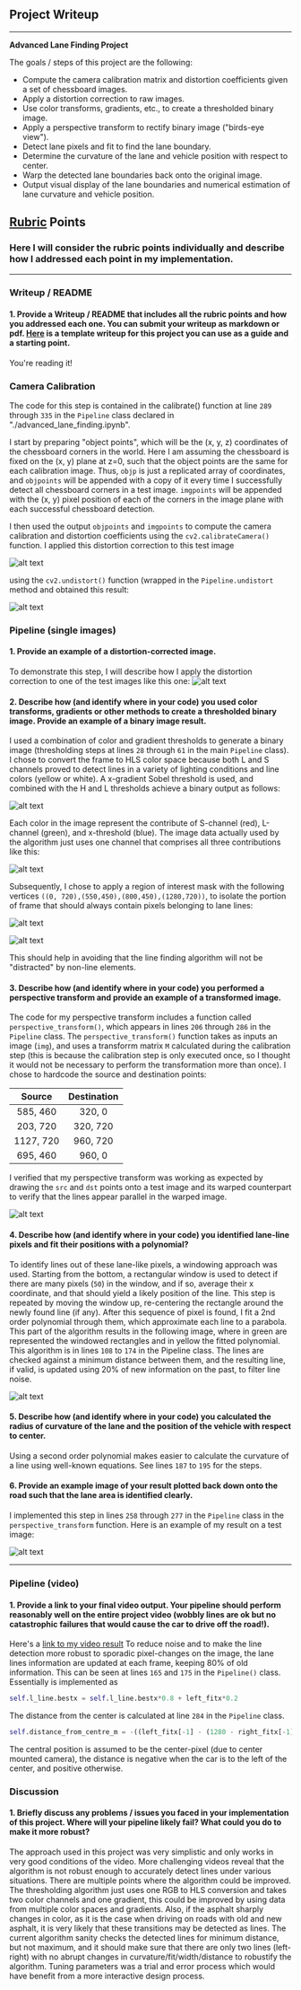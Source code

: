 ## Project Writeup


---

**Advanced Lane Finding Project**

The goals / steps of this project are the following:

* Compute the camera calibration matrix and distortion coefficients given a set of chessboard images.
* Apply a distortion correction to raw images.
* Use color transforms, gradients, etc., to create a thresholded binary image.
* Apply a perspective transform to rectify binary image ("birds-eye view").
* Detect lane pixels and fit to find the lane boundary.
* Determine the curvature of the lane and vehicle position with respect to center.
* Warp the detected lane boundaries back onto the original image.
* Output visual display of the lane boundaries and numerical estimation of lane curvature and vehicle position.

[//]: # (Image References)
[chessboard_distorted]: ./distorted_chessboard.jpg "Distorted chessboard"
[chessboard_undistorted]: ./undistorted_chessboard.png "Undistorted chessboard"
[distorted]: ./distorted.png "Distorted scene"
[undistorted]: ./undistorted.png "Undistorted scene"

[binary]: ./binary.png "Binary"
[color_binary]: ./color_binary.png "Color binary"
[binary_warped]: ./binary_warped.png "Warp Example"
[masked_binary_region]: ./masked_binary_region.png "Masked binary"
[binary_region_with_mask]: ./binary_region_with_mask.png "Binary with mask"
[with_lines]: ./with_lines.png "lines"
[rect_w_lines]: ./rect_w_lines.png "rect and lines"
[rect_and_lines]: ./rect_and_lines.png "rect and lines"
[final]: ./final.png "Final"
[video1]: ./project_video_result.mp4 "Video"

## [Rubric](https://review.udacity.com/#!/rubrics/571/view) Points

### Here I will consider the rubric points individually and describe how I addressed each point in my implementation.  

---

### Writeup / README

#### 1. Provide a Writeup / README that includes all the rubric points and how you addressed each one.  You can submit your writeup as markdown or pdf.  [Here](https://github.com/udacity/CarND-Advanced-Lane-Lines/blob/master/writeup_template.md) is a template writeup for this project you can use as a guide and a starting point.  

You're reading it!

### Camera Calibration


The code for this step is contained in the calibrate() function at line `289` through `335` in the `Pipeline` class declared in  "./advanced_lane_finding.ipynb".  

I start by preparing "object points", which will be the (x, y, z) coordinates of the chessboard corners in the world. Here I am assuming the chessboard is fixed on the (x, y) plane at z=0, such that the object points are the same for each calibration image.  Thus, `objp` is just a replicated array of coordinates, and `objpoints` will be appended with a copy of it every time I successfully detect all chessboard corners in a test image.  `imgpoints` will be appended with the (x, y) pixel position of each of the corners in the image plane with each successful chessboard detection.  

I then used the output `objpoints` and `imgpoints` to compute the camera calibration and distortion coefficients using the `cv2.calibrateCamera()` function.  I applied this distortion correction to this test image

![alt text][chessboard_distorted]

 using the `cv2.undistort()` function (wrapped in the `Pipeline.undistort` method and obtained this result: 

![alt text][chessboard_undistorted]

### Pipeline (single images)

#### 1. Provide an example of a distortion-corrected image.

To demonstrate this step, I will describe how I apply the distortion correction to one of the test images like this one:
![alt text][distorted]

#### 2. Describe how (and identify where in your code) you used color transforms, gradients or other methods to create a thresholded binary image.  Provide an example of a binary image result.

I used a combination of color and gradient thresholds to generate a binary image (thresholding steps at lines `28` through `61` in the main `Pipeline` class). I chose to convert the frame to HLS color space because both L and S channels proved to detect lines in a variety of lighting conditions and line colors (yellow or white). A x-gradient Sobel threshold is used, and combined with the H and L thresholds achieve a binary output as follows:

![alt text][color_binary]

Each color in the image represent the contribute of S-channel (red), L-channel (green), and x-threshold (blue). The image data actually used by the algorithm just uses one channel that comprises all three contributions like this:

![alt text][binary]

Subsequently, I chose to apply a region of interest mask with the following vertices `((0, 720),(550,450),(800,450),(1280,720))`, to isolate the portion of frame that should always contain pixels belonging to lane lines:

![alt text][binary_region_with_mask]

![alt text][masked_binary_region]

This should help in avoiding that the line finding algorithm will not be "distracted" by non-line elements.

#### 3. Describe how (and identify where in your code) you performed a perspective transform and provide an example of a transformed image.

The code for my perspective transform includes a function called `perspective_transform()`, which appears in lines `206` through `286` in the `Pipeline` class. The `perspective_transform()` function takes as inputs an image (`img`), and uses a transforrm matrix `M` calculated during the calibration step (this is because the calibration step is only executed once, so I thought it would not be necessary to perform the transformation more than once).  I chose to hardcode the source and destination points:

| Source        | Destination   | 
|:-------------:|:-------------:| 
| 585, 460      | 320, 0        | 
| 203, 720      | 320, 720      |
| 1127, 720     | 960, 720      |
| 695, 460      | 960, 0        |

I verified that my perspective transform was working as expected by drawing the `src` and `dst` points onto a test image and its warped counterpart to verify that the lines appear parallel in the warped image.

![alt text][binary_warped]

#### 4. Describe how (and identify where in your code) you identified lane-line pixels and fit their positions with a polynomial?

To identify lines out of these lane-like pixels, a windowing approach was used. Starting from the bottom, a rectangular window is used to detect if there are many pixels (`50`) in the window, and if so, average their x coordinate, and that should yield a likely position of the line. This step is repeated by moving the window up, re-centering the rectangle around the newly found line (if any).
After this sequence of pixel is found, I fit a 2nd order polynomial through them, which approximate each line to a parabola. This part of the algorithm results in the following image, where in green are represented the windowed rectangles and in yellow the fitted polynomial. This algorithm is in lines `108` to `174` in the Pipeline class. The lines are checked against a minimum distance between them, and the resulting line, if valid, is updated using 20% of new information on the past, to filter line noise.


![alt text][rect_and_lines]

#### 5. Describe how (and identify where in your code) you calculated the radius of curvature of the lane and the position of the vehicle with respect to center.

Using a second order polynomial makes easier to calculate the curvature of a line using well-known equations. See lines `187` to `195` for the steps.

#### 6. Provide an example image of your result plotted back down onto the road such that the lane area is identified clearly.

I implemented this step in lines  `258` through `277` in the `Pipeline` class in the `perspective_transform` function.  Here is an example of my result on a test image:

![alt text][final]

---

### Pipeline (video)

#### 1. Provide a link to your final video output.  Your pipeline should perform reasonably well on the entire project video (wobbly lines are ok but no catastrophic failures that would cause the car to drive off the road!).

Here's a [link to my video result](./project_video_result.mp4)
To reduce noise and to make the line detection more robust to sporadic pixel-changes on the image, the lane lines information are updated at each frame, keeping 80% of old information.
This can be seen at lines `165` and `175` in the `Pipeline()` class. Essentially is implemented as
```python
self.l_line.bestx = self.l_line.bestx*0.8 + left_fitx*0.2
``` 
The distance from the center is calculated at line `284` in the `Pipeline` class.
```python
self.distance_from_centre_m = -((left_fitx[-1] - (1280 - right_fitx[-1]))) * self.xm_per_pix
```
The central position is assumed to be the center-pixel (due to center mounted camera), the distance is negative when the car is to the left of the center, and positive otherwise.


### Discussion

#### 1. Briefly discuss any problems / issues you faced in your implementation of this project.  Where will your pipeline likely fail?  What could you do to make it more robust?

The approach used in this project was very simplistic and only works in very good conditions of the video. More challenging videos reveal that the algorithm is not robust enough to accurately detect lines under various situations.
There are multiple points where the algorithm could be improved.
The thresholding algorithm just uses one RGB to HLS conversion and takes two color channels and one gradient, this could be improved by using data from multiple color spaces and gradients. Also, if the asphalt sharply changes in color, as it is the case when driving on roads with old and new asphalt, it is very likely that these transitions may be detected as lines.
The current algorithm sanity checks the detected lines for minimum distance, but not maximum, and it should make sure that there are only two lines (left-right) with no abrupt changes in curvature/fit/width/distance to robustify the algorithm. 
Tuning parameters was a trial and error process which would have benefit from a more interactive design process.
